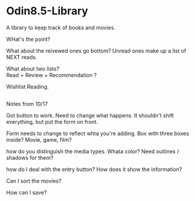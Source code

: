 # Odin8.5-Library
A library to keep track of books and movies.


WHat's the point?

What about the reivewed ones go bottom?   Unread ones make up a list of NEXT reads.

What about two lists?  
Read + Review + Recommendation ?

Wishlist Reading.



##
Notes from 10/17

Got button to work. Need to change what happens. It shouldn't shift everything, but put the form on front.

Form needs to change to reflect whta you're adding.
Box with three boxes inside?   Movie, game, film?


how do you distinguish the media types.   Whata color?      Need outlines / shadows for them?

how do I deal with the entry button?   How does it show the information?


Can I sort the movies?   

How can I save?